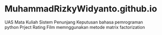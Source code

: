 # MuhammadRizkyWidyanto.github.io
UAS Mata Kuliah Sistem Penunjang Keputusan
bahasa pemrograman python
Prject Rating Film memnggunakan metode matrix factorization
